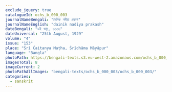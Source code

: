 ```yaml
---
exclude_jquery: true
catalogueId: ochs_b_000_003
journalNameBengali: "দৈনিক নদীয়া প্রকাশ"
journalNameEnglish: "dainik nadiya prakash"
dateBengali: "৯ই ভাদ্র, ১৩৩৬" 
dateUniversal: "25th August, 1929" 
volume: "4"
issue: "153"
place: "Śrī Ćaitanya Maṭha, Śrīdhāma Māyāpur"
language: "Bangla"
photoPath: https://bengali-texts.s3.eu-west-2.amazonaws.com/ochs_b_000_003/split/_00000002.pdf
imagesTotal: 8
imageCurrent: 2
photoPathAllImages: "bengali-texts/ochs_b_000_003/ochs_b_000_003/"
categories:
  - sanskrit
---
```


